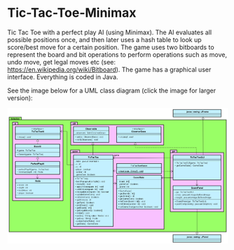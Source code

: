 # Tic-Tac-Toe-Minimax
Tic Tac Toe with a perfect play AI (using Minimax). The AI evaluates all possible positions once, and then later uses a hash table to look up score/best move for a certain position. The game uses two bitboards to represent the board and bit operations to perform operations such as move, undo move, get legal moves etc (see: https://en.wikipedia.org/wiki/Bitboard). The game has a graphical user interface. Everything is coded in Java.

See the image below for a UML class diagram (click the image for larger version):


![Alt text](https://github.com/mb44/TicTacToe-Minimax/blob/master/TicTacToe-ClassDiagram.png?raw=true "Optional Title")
